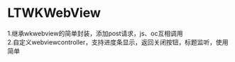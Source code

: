 # LTWKWebView

1.继承wkwebview的简单封装，添加post请求，js、oc互相调用  
2.自定义webviewcontroller，支持进度条显示，返回关闭按钮，标题监听，使用简单

![]()


